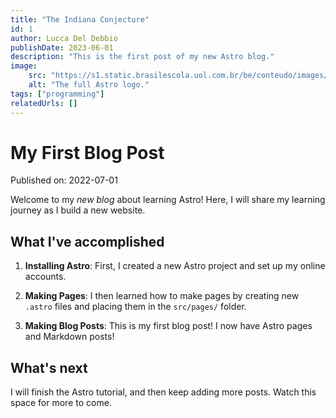 ```yaml
---
title: "The Indiana Conjecture"
id: 1
author: Lucca Del Debbio
publishDate: 2023-06-01
description: "This is the first post of my new Astro blog."
image:
    src: "https://s1.static.brasilescola.uol.com.br/be/conteudo/images/imagem-em-lente-convexa.jpg"
    alt: "The full Astro logo."
tags: ["programming"]
relatedUrls: []
---
```


# My First Blog Post

Published on: 2022-07-01

Welcome to my _new blog_ about learning Astro! Here, I will share my learning journey as I build a new website.

## What I've accomplished

1. **Installing Astro**: First, I created a new Astro project and set up my online accounts.

2. **Making Pages**: I then learned how to make pages by creating new `.astro` files and placing them in the `src/pages/` folder.

3. **Making Blog Posts**: This is my first blog post! I now have Astro pages and Markdown posts!

## What's next

I will finish the Astro tutorial, and then keep adding more posts. Watch this space for more to come.
